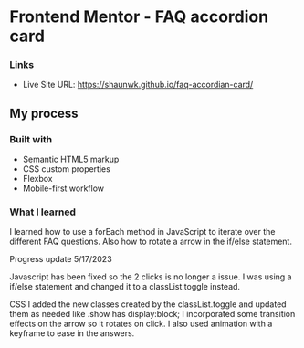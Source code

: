 # Frontend Mentor - FAQ accordion card

### Links

- Live Site URL: https://shaunwk.github.io/faq-accordian-card/

## My process

### Built with

- Semantic HTML5 markup
- CSS custom properties
- Flexbox
- Mobile-first workflow

### What I learned

I learned how to use a forEach method in JavaScript to iterate over the different FAQ questions. 
Also how to rotate a arrow in the if/else statement.


Progress update 5/17/2023

Javascript has been fixed so the 2 clicks is no longer a issue. I was using a if/else statement and changed it to a classList.toggle instead.

CSS I added the new classes created by the classList.toggle and updated them as needed like .show has display:block; 
I incorporated some transition effects on the arrow so it rotates on click. I also used animation with a keyframe to ease in the answers.
